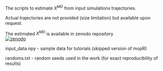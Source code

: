 

The scripts to estimate $X^{MD}$ from input simulations trajectories.

Actual trajectories are not provided (size limitation) but available upon request.

The estimated $X^{MD}$ is available in zenodo repository  
[![zenodo](https://img.shields.io/badge/zenodo-darkred?style=for-the-badge)](https://github.com/navjeet0211/rf-tica-md)

input_data.npy - sample data for tutorials (skipped version of mopR)

randoms.txt - random seeds used in the work (for exact reproducibility of results)

